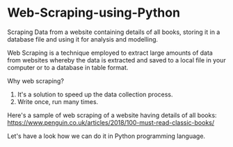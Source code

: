 # Web-Scraping-using-Python
Scraping Data from a website containing details of all books, storing it in a database file and using it for analysis and modelling.

Web Scraping is a technique employed to extract large amounts of data from websites whereby the data is extracted and saved to a local file in your computer or to a database in table format.

Why web scraping?

1. It's a solution to speed up the data collection process.
2. Write once, run many times.

Here's a sample of web scraping of a website having details of all books: https://www.penguin.co.uk/articles/2018/100-must-read-classic-books/

Let's have a look how we can do it in Python programming language.

